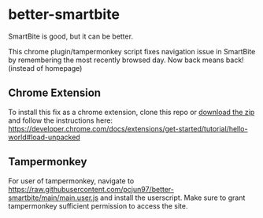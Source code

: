 # better-smartbite

SmartBite is good, but it can be better.

This chrome plugin/tampermonkey script fixes navigation issue in SmartBite by remembering the most recently browsed day.
Now back means back! (instead of homepage)

## Chrome Extension

To install this fix as a chrome extension,
clone this repo or [download the zip](https://github.com/pcjun97/better-smartbite/archive/refs/tags/v1.0.0.zip)
and follow the instructions here:
https://developer.chrome.com/docs/extensions/get-started/tutorial/hello-world#load-unpacked

## Tampermonkey

For user of tampermonkey, navigate to
https://raw.githubusercontent.com/pcjun97/better-smartbite/main/main.user.js
and install the userscript. Make sure to grant tampermonkey sufficient permission to access the site.
